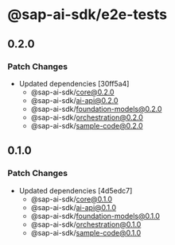 # @sap-ai-sdk/e2e-tests

## 0.2.0

### Patch Changes

- Updated dependencies [30ff5a4]
  - @sap-ai-sdk/core@0.2.0
  - @sap-ai-sdk/ai-api@0.2.0
  - @sap-ai-sdk/foundation-models@0.2.0
  - @sap-ai-sdk/orchestration@0.2.0
  - @sap-ai-sdk/sample-code@0.2.0

## 0.1.0

### Patch Changes

- Updated dependencies [4d5edc7]
  - @sap-ai-sdk/core@0.1.0
  - @sap-ai-sdk/ai-api@0.1.0
  - @sap-ai-sdk/foundation-models@0.1.0
  - @sap-ai-sdk/orchestration@0.1.0
  - @sap-ai-sdk/sample-code@0.1.0
